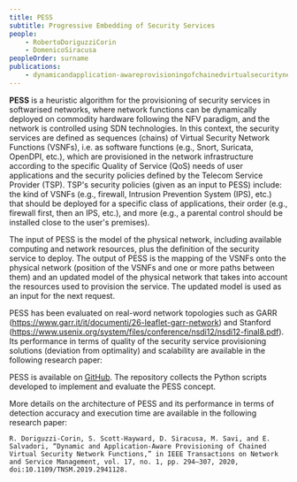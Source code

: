 ```yaml
---
title: PESS
subtitle: Progressive Embedding of Security Services
people: 
    - RobertoDoriguzziCorin
    - DomenicoSiracusa
peopleOrder: surname 
publications: 
    - dynamicandapplication-awareprovisioningofchainedvirtualsecuritynetworkfunctions2019
---
```


**PESS** is a heuristic algorithm for the provisioning of security services in softwarised networks, where network functions can be dynamically deployed on commodity hardware following the NFV paradigm, and the network is controlled using SDN technologies. In this context, the security services are defined as sequences (chains) of Virtual Security Network Functions (VSNFs), i.e. as software functions (e.g., Snort, Suricata, OpenDPI, etc.), which are provisioned in the network infrastructure according to the specific Quality of Service (QoS) needs of user applications and the security policies defined by the Telecom Service Provider (TSP). TSP's security policies (given as an input to PESS) include: the kind of VSNFs (e.g., firewall, Intrusion Prevention System (IPS), etc.) that should be deployed for a specific class of applications, their order (e.g., firewall first, then an IPS, etc.), and more (e.g., a parental control should be installed close to the user's premises).

The input of PESS is the model of the physical network, including available computing and network resources, plus the definition of the security service to deploy. The output of PESS is the mapping of the VSNFs onto the physical network (position of the VSNFs and one or more paths between them) and an updated model of the physical network that takes into account the resources used to provision the service. The updated model is used as an input for the next request.

PESS has been evaluated on real-word network topologies such as GARR (<https://www.garr.it/it/documenti/26-leaflet-garr-network>) and Stanford (<https://www.usenix.org/system/files/conference/nsdi12/nsdi12-final8.pdf>). Its performance in terms of quality of the security service provisioning solutions (deviation from optimality) and scalability are available in the following research paper:

PESS is available on [GitHub](https://github.com/doriguzzi/pess-security). The repository collects the Python scripts developed to implement and evaluate the PESS concept.

More details on the architecture of PESS and its performance in terms of detection accuracy and execution time are available in the following research paper:

`R. Doriguzzi-Corin, S. Scott-Hayward, D. Siracusa, M. Savi, and E. Salvadori, “Dynamic and Application-Aware Provisioning of Chained Virtual Security Network Functions,” in IEEE Transactions on Network and Service Management, vol. 17, no. 1, pp. 294–307, 2020, doi:10.1109/TNSM.2019.2941128.`
